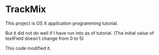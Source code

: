 TrackMix
========

This project is OS X application programming tutorial.

But it did not do well if I have run into as of tutorial.
(The initial value of textField doesn't change from 0 to 5)

This code modified it.
